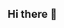 ## Hi there 👋

<!--
**mllmtrs/mllmtrs** is a ✨ _special_ ✨ repository because its `README.md` (this file) appears on your GitHub profile.

Here are some ideas to get you started:

- 🔭 I’m currently working on myself...
- 🌱 I’m currently learning Linux and Git...
- 👯 I’m looking to collaborate on photography...
- 🤔 I’m looking for help with starting a revolution...
- 💬 Ask me about my so-called life?...
- 📫 How to reach me: You don't yet...
- 😄 Pronouns: He/Him...
- ⚡ Fun fact: I believe in natural borders, not geopolitical ones...
-->
